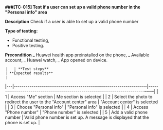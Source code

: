 **###[TC-015] Test if a user can set up a valid phone number in the "Personal info" area**

**Description**
Check if a user is able to set up a valid phone number

**Type of testing:**

- Functional testing,
- Positive testing.

**Precondition**
_ Huawei health app preinstalled on the phone,
_ Available account,
_ Huawei watch,
_ App opened on device.

    |   | **Test steps**                                                     | **Expected results**                                                            |

|---|--------------------------------------------------------------------|---------------------------------------------------------------------------------|
| 1 | Access "Me" section | Me section is selected |
| 2 | Select the photo to redirect the user to the "Account center" area | "Account center" is selected |
| 3 | Choose "Personal info" | "Personal info" is selected |
| 4 | Access "Phone number" | "Phone number" is selected |
| 5 | Add a valid phone number | Valid phone number is set up. A message is displayed that the phone is set up. |

